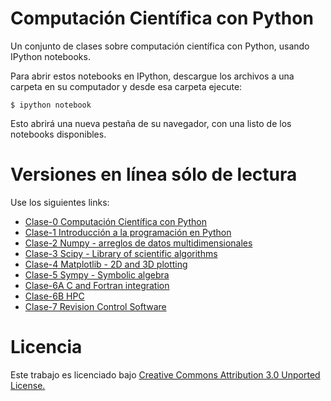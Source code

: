 Computación Científica con Python
============================================

Un conjunto de clases sobre computación científica con Python, usando IPython notebooks.

Para abrir estos notebooks en IPython, descargue los archivos a una carpeta en su computador y desde esa carpeta ejecute:

    $ ipython notebook

Esto abrirá una nueva pestaña de su navegador, con una listo de los notebooks disponibles.

Versiones en línea sólo de lectura
=========================

Use los siguientes links:

* [Clase-0 Computación Científica con Python](http://goo.gl/OF4CBr)
* [Clase-1 Introducción a la programación en Python](http://goo.gl/7fcRCH)
* [Clase-2 Numpy - arreglos de datos multidimensionales](http://goo.gl/vZNyR7)
* [Clase-3 Scipy - Library of scientific algorithms](http://goo.gl/MsVkUN)
* [Clase-4 Matplotlib - 2D and 3D plotting](http://goo.gl/Tgh09r)
* [Clase-5 Sympy - Symbolic algebra](http://goo.gl/TksDJj)
* [Clase-6A C and Fortran integration](http://goo.gl/WSJLYL)
* [Clase-6B HPC](http://goo.gl/xBZKAf)
* [Clase-7 Revision Control Software](http://goo.gl/k2NVG4)


Licencia
=======

Este trabajo es licenciado bajo [Creative Commons Attribution 3.0 Unported License.](http://creativecommons.org/licenses/by/3.0/deed.es)
